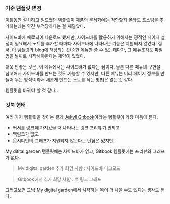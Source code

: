 ### 기준 템플릿 변경

이틀동안 설치하고 빌드했던 템플릿이 제품의 문서화에는 적합할지 몰라도 포스팅을 추가하는데는 약간 부적당하다는 걸 깨달았다.

사이드바에 매료되어 다운로드 했지만, 사이드바를 활용하기 위해서는 정적인 페이지 설정이 필요해서 노트를 추가할 때마다 사이드바에 나타나는 기능은 지원되지 않았다.  결국, 이 템플릿의 blog에 해당되는 단순한 메뉴만 쓸 수 있는데다가, 그 메뉴조차도 파일명을 날짜로 시작해야한다는 제약이 있었다.  

더욱 안좋은 것은, 이 메뉴에서는 사이드바가 없다는 점이다.  물론 다른 메뉴의 구현을 참고해서 사이드바를 만드는 것도 가능할 수 있지만, 다른 메뉴는 미리 페이지 정보를 만들어 두는 방식이라서 새롭게 만드는 노트를 적는 방법은 없는 것 같다.

템플릿을 바꿔야 할 것 같다..


### 깃북 형태

여러 가지 템플릿을 찾아본 결과 [Jekyll Gitbook](https://sighingnow.github.io/jekyll-gitbook/)이라는 템플릿이 가장 마음에 든다. 

- 커서를 링크에 가져갔을 때 나타나는 링크 프리뷰가 안되고
- 백링크가 없고
- 옵시디언의 그래프가 지원되지 않는다는 단점은 있지만..

My ditital garden 템플릿에는 사이드바가 없고,  Gitbook 템플릿에는 프리뷰와 그래프가 없다..

> My digital garden 추가 희망 사항 :
> 사이드바
> 다크모드

> Gitbook에서 추가 희망 사항 :
> 백 링크
> 그래프


그러고보면 그냥 My digital garden에서 시작하는 쪽이 더 나을 수도 있다는 생각도 든다.

